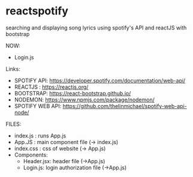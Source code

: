# reactspotify

searching and displaying song lyrics using spotify's API and reactJS with bootstrap

NOW:
- Login.js


Links:
- SPOTIFY API: https://developer.spotify.com/documentation/web-api/
- REACTJS : https://reactjs.org/
- BOOTSTRAP: https://react-bootstrap.github.io/
- NODEMON: https://www.npmjs.com/package/nodemon/ 
- SPOTIFY WEB API: https://github.com/thelinmichael/spotify-web-api-node/ 

FILES:

- index.js : runs App.js
- App.JS : main component file (-> index.js)
- index.css : css of website (-> App.js)
- Components:
    - Header.jsx: header file (->App.js)
    - Login.js: login authorization file (->App.js)

